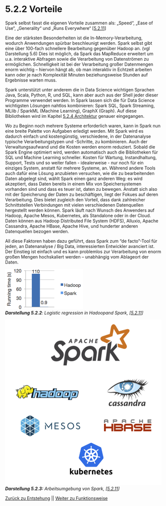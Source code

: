# 5.2.2 Vorteile

Spark selbst fasst die eigenen Vorteile zusammen als: „Speed“, „Ease of Use“, „Generality“ und „Runs Everywhere“ [[5.2.11](https://spark.apache.org/)]

Eine der stärksten Besonderheiten ist die In-Memory-Verarbeitung, wodurch Anwendungen spürbar beschleunigt werden. Spark selbst gibt eine über 100-fach schnellere Bearbeitung gegenüber Hadoop an. (vgl Darstellung 5.6) Dies ist möglich, da Spark das MapReduce erweitert um u.a. interaktive Abfragen sowie die Verarbeitung von Datenströmen zu ermöglichen. Schnelligkeit ist bei der Verarbeitung großer Datenmengen enorm wichtig – hiervon hängt ab, ob man interaktiv in Echtzeit arbeiten kann oder je nach Komplexität Minuten beziehungsweise Stunden auf Ergebnisse warten muss.

Spark unterstützt unter anderem die in Data Science wichtigen Sprachen Java, Scala, Python, R, und SQL, kann aber auch  aus der Shell jeder dieser Programme verwendet werden.
In Spark lassen sich die für Data Science wichtigsten Lösungen nahtlos kombinieren: Spark SQL, Spark Streaming, MLlib / SparkML (Machine Learning), GraphX (Graph). Auf diese Bibliotheken wird im Kapitel [5.2.4 Architektur](./5_2_4_Architektur.md) genauer eingegangen.

Wo zu Beginn noch mehrere Systeme erforderlich waren, kann in Spark nun eine breite Palette von Aufgaben erledigt werden. Mit Spark wird es dadurch einfach und kostengünstig, verschiedene, in der Datenanalyse typische Verarbeitungstypen und -Schritte, zu kombinieren. Auch der Verwaltungsaufwand und die Kosten werden enorm reduziert. Sobald die Spark Engine optimiert wird, werden automatisch auch die Bibliotheken für SQL und Machine Learning schneller. Kosten für Wartung, Instandhaltung, Support, Tests und so weiter fallen - idealerweise - nur noch für ein einziges System, anstatt für mehrere Systeme, an.
Während andere Tools auch dafür eine Lösung anzubieten versuchen, wie die zu bearbeitenden Daten abgelegt sind, wählt Spark einen ganz anderen Weg: es wird akzeptiert, dass Daten bereits in einem Mix von Speichersystemen vorhanden sind und dass es teuer ist, daten zu bewegen. Anstatt sich also mit der Speicherung der Daten zu beschäftigen, liegt der Fokues auf deren Verarbeitung. Dies bietet zugleich den Vorteil, dass dank zahlreicher Schnittstellen Verbindungen mit vielen verschiedenen Datenquellen hergestellt werden können. Spark läuft nach Wunsch des Anwenders auf Hadoop, Apache Mesos, Kubernetes, als Standalone oder in der Cloud. Daten können aus Hadoop Distributed File System (HDFS), Alluxio, Apache Cassandra, Apache HBase, Apache Hive, und hunderter anderen Datenquellen bezogen werden.

All diese Faktoren haben dazu geführt, dass Spark zum “de facto”-Tool für jeden, an Datenanalyse / Big Data, interessierten Entwickler avanciert ist. Der Einstieg ist einfach und es kann problemlos zur Verarbeitung von enorm großen Mengen hochskaliert werden – unabhängig vom Ablageort der Daten. <a id="Darstellung_522"></a>

![Logistic regression in Hadoopand Spark](../images/5_6.png)<br>
***Darstellung 5.2.2**: Logistic regression in Hadoopand Spark, [[5.2.11](https://spark.apache.org/)]*

<a id="Darstellung_523"></a>

![Arbeitsumgebung von Spark](../images/5_7.png)<br>
***Darstellung 5.2.3:** Arbeitsumgebung von Spark, [[5.2.11](https://spark.apache.org/)]*

[Zurück zu Entstehung](./5_2_1_Entstehung.md) || [Weiter zu Funktionsweise](./5_2_3_Funktionsweise.md)
